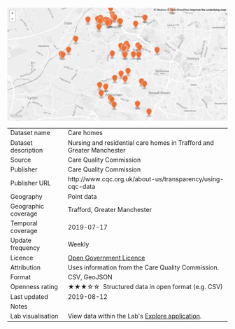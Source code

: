 <a href="trafford_care_homes.geojson"><img src="thumbnail.png" alt="Care homes" width="600"/></a>
<table>
<tr>
	<td>Dataset name</td>
	<td>Care homes</td>
</tr>
<tr>
	<td>Dataset description</td>
	<td>Nursing and residential care homes in Trafford and Greater Manchester</td>
</tr>
<tr>
	<td>Source</td>
	<td>Care Quality Commission</td>
</tr>
<tr>
	<td>Publisher</td>
	<td>Care Quality Commission</td>
</tr>
<tr>
	<td>Publisher URL</td>
	<td><a href="http://www.cqc.org.uk/about-us/transparency/using-cqc-data"></a>http://www.cqc.org.uk/about-us/transparency/using-cqc-data</td>
</tr>
<tr>
	<td>Geography</td>
	<td>Point data</td>
</tr>
<tr>
	<td>Geographic coverage</td>
	<td>Trafford, Greater Manchester</td>
</tr>
<tr>
	<td>Temporal coverage</td>
	<td>2019-07-17</td>
</tr>
<tr>
	<td>Update frequency</td>
	<td>Weekly</td>
</tr>
<tr>
	<td>Licence</td>
	<td><a href="http://www.nationalarchives.gov.uk/doc/open-government-licence/version/3/">Open Government Licence</a></td>
</tr>
<tr>
	<td>Attribution</td>
	<td>Uses information from the Care Quality Commission.</td>
</tr>
<tr>
	<td>Format</td>
	<td>CSV, GeoJSON</td>
</tr>
<tr>
	<td>Openness rating</td>
	<td>&#9733&#9733&#9733&#9734&#9734&nbsp; Structured data in open format (e.g. CSV)</td>
</tr>
<tr>
	<td>Last updated</td>
	<td>2019-08-12</td>
</tr>
<tr>
	<td>Notes</td>
	<td></td>
</tr>
<tr>
	<td>Lab visualisation</td>
	<td>View data within the Lab's <a href="https://www.trafforddatalab.io/explore/#dataset=care_homes">Explore application</a>.</td>
</tr>
</table>
